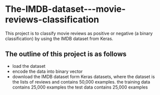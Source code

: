 # The-IMDB-dataset---movie-reviews-classification

This project is to classify movie reviews as positive or negative (a binary classification) by using the IMDB dataset from Keras.

## The outline of this project is as follows

- load the dataset
- encode the data into binary vector
- download the IMDB dataset form Keras datasets, where the dataset is the lists of reviews and contains 50,000 examples.
the training data contains 25,000 examples
the test data contains 25,000 examples
